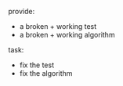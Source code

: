 provide:
- a broken + working test
- a broken + working algorithm

task:
- fix the test
- fix the algorithm
